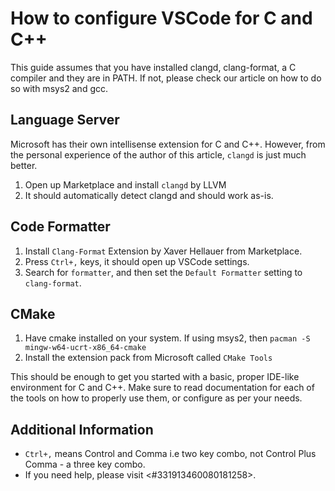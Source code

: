 # How to configure VSCode for C and C++
This guide assumes that you have installed clangd, clang-format, a C compiler 
and they are in PATH. If not, please check our article on how to do so with msys2 and gcc.

## Language Server
Microsoft has their own intellisense extension for C and C++. However, from the personal
experience of the author of this article, `clangd` is just much better.
1. Open up Marketplace and install `clangd` by LLVM
2. It should automatically detect clangd and should work as-is.

## Code Formatter
1. Install `Clang-Format` Extension by Xaver Hellauer from Marketplace.
2. Press `Ctrl+,` keys, it should open up VSCode settings.
3. Search for `formatter`, and then set the `Default Formatter` setting to `clang-format`.

## CMake
1. Have cmake installed on your system. If using msys2, then `pacman -S mingw-w64-ucrt-x86_64-cmake`
2. Install the extension pack from Microsoft called `CMake Tools`

This should be enough to get you started with a basic, proper IDE-like environment for C and C++.
Make sure to read documentation for each of the tools on how to properly use them, or configure
as per your needs.

## Additional Information
- `Ctrl+,` means Control and Comma i.e two key combo, not Control Plus Comma - a three key combo.
- If you need help, please visit <#331913460080181258>.